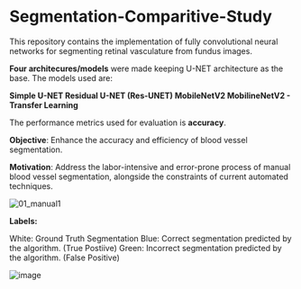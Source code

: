 # Segmentation-Comparitive-Study
This repository contains the implementation of fully convolutional neural networks for segmenting retinal vasculature from fundus images.

**Four architecures/models** were made keeping U-NET architecture as the base. The models used are:

**Simple U-NET
Residual U-NET (Res-UNET)
MobileNetV2
MobilineNetV2 - Transfer Learning**

The performance metrics used for evaluation is **accuracy**.

**Objective**: Enhance the accuracy and efficiency of blood vessel segmentation.

**Motivation**: Address the labor-intensive and error-prone process of manual blood vessel segmentation, alongside the constraints of current automated techniques.

![01_manual1](https://github.com/Suhanee-Hingorani/Segmentation-Comparitive-Study/assets/90537380/03557233-d8fe-4837-a9cd-314a09e2a50f)

**Labels:**

White: Ground Truth Segmentation
Blue: Correct segmentation predicted by the algorithm. (True Postiive)
Green: Incorrect segmentation predicted by the algorithm. (False Positive)

![image](https://github.com/Suhanee-Hingorani/Segmentation-Comparitive-Study/assets/90537380/89509fc7-da53-4725-976d-3eeb7b6d9354)
